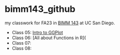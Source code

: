 # bimm143_github
my classwork for FA23 in [BIMM 143](https://bioboot.github.io/bimm143_F23/) at UC San Diego. 

- Class 05: [Intro to GGPlot](https://github.com/IdkwhyImhere99/bimm143_github/blob/main/Class_05/Class_05.pdf)
- Class 06: [All about Functions in R](
- Class 07: 
- Class 08:
